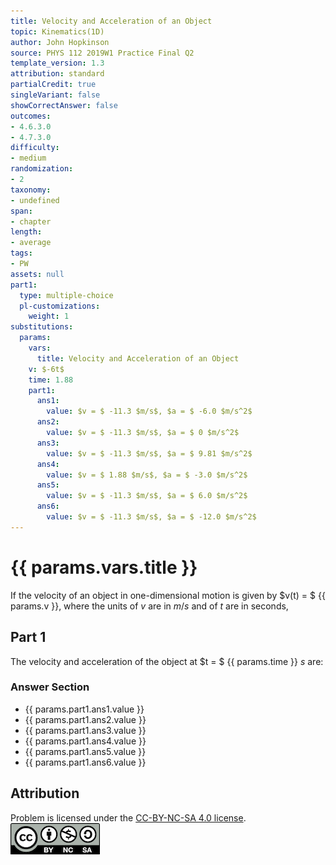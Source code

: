 ```yaml
---
title: Velocity and Acceleration of an Object
topic: Kinematics(1D)
author: John Hopkinson
source: PHYS 112 2019W1 Practice Final Q2
template_version: 1.3
attribution: standard
partialCredit: true
singleVariant: false
showCorrectAnswer: false
outcomes:
- 4.6.3.0
- 4.7.3.0
difficulty:
- medium
randomization:
- 2
taxonomy:
- undefined
span:
- chapter
length:
- average
tags:
- PW
assets: null
part1:
  type: multiple-choice
  pl-customizations:
    weight: 1
substitutions:
  params:
    vars:
      title: Velocity and Acceleration of an Object
    v: $-6t$
    time: 1.88
    part1:
      ans1:
        value: $v = $ -11.3 $m/s$, $a = $ -6.0 $m/s^2$
      ans2:
        value: $v = $ -11.3 $m/s$, $a = $ 0 $m/s^2$
      ans3:
        value: $v = $ -11.3 $m/s$, $a = $ 9.81 $m/s^2$
      ans4:
        value: $v = $ 1.88 $m/s$, $a = $ -3.0 $m/s^2$
      ans5:
        value: $v = $ -11.3 $m/s$, $a = $ 6.0 $m/s^2$
      ans6:
        value: $v = $ -11.3 $m/s$, $a = $ -12.0 $m/s^2$
---
```

# {{ params.vars.title }}
If the velocity of an object in one-dimensional motion is given by $v(t) = $ {{ params.v }}, where the units of $v$ are in $m/s$ and of $t$ are in seconds,

## Part 1

The velocity and acceleration of the object at $t = $ {{ params.time }} $s$ are:

### Answer Section

- {{ params.part1.ans1.value }}
- {{ params.part1.ans2.value }}
- {{ params.part1.ans3.value }}
- {{ params.part1.ans4.value }}
- {{ params.part1.ans5.value }}
- {{ params.part1.ans6.value }}

## Attribution

Problem is licensed under the [CC-BY-NC-SA 4.0 license](https://creativecommons.org/licenses/by-nc-sa/4.0/).<br> ![The Creative Commons 4.0 license requiring attribution-BY, non-commercial-NC, and share-alike-SA license.](https://raw.githubusercontent.com/firasm/bits/master/by-nc-sa.png)